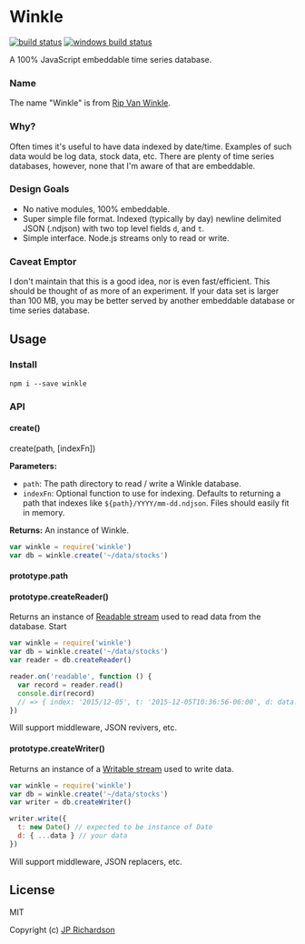 Winkle
======

[![build status](https://api.travis-ci.org/jprichardson/winkle.svg)](http://travis-ci.org/jprichardson/winkle)
[![windows build status](https://ci.appveyor.com/api/projects/status/github/jprichardson/winkle?branch=master&svg=true)](https://ci.appveyor.com/project/jprichardson/winkle/branch/master)

A 100% JavaScript embeddable time series database.


### Name

The name "Winkle" is from [Rip Van Winkle](https://en.wikipedia.org/wiki/Rip_Van_Winkle).


### Why?

Often times it's useful to have data indexed by date/time. Examples of such data would be
log data, stock data, etc. There are plenty of time series databases, however, none that
I'm aware of that are embeddable.


### Design Goals

- No native modules, 100% embeddable.
- Super simple file format. Indexed (typically by day) newline delimited JSON (.ndjson) with two top level fields
`d`, and `t`.
- Simple interface. Node.js streams only to read or write.


### Caveat Emptor

I don't maintain that this is a good idea, nor is even fast/efficient. This should be thought of as
more of an experiment. If your data set is larger than 100 MB, you may be better served
by another embeddable database or time series database.


Usage
-----

### Install

    npm i --save winkle


### API

#### create()

create(path, [indexFn])

**Parameters:**
- `path`: The path directory to read / write a Winkle database.
- `indexFn`: Optional function to use for indexing. Defaults to returning a path that indexes
like `${path}/YYYY/mm-dd.ndjson`. Files should easily fit in memory.

**Returns:** An instance of Winkle.

```js
var winkle = require('winkle')
var db = winkle.create('~/data/stocks')
```

#### prototype.path

#### prototype.createReader()

Returns an instance of [Readable stream](https://nodejs.org/api/stream.html#stream_class_stream_readable) used to read data
from the database. Start

```js
var winkle = require('winkle')
var db = winkle.create('~/data/stocks')
var reader = db.createReader()

reader.on('readable', function () {
  var record = reader.read()
  console.dir(record)
  // => { index: '2015/12-05', t: '2015-12-05T10:36:56-06:00', d: data... }
})
```

Will support middleware, JSON revivers, etc.

#### prototype.createWriter()

Returns an instance of a [Writable stream](https://nodejs.org/api/stream.html#stream_class_stream_writable) used to write data.

```js
var winkle = require('winkle')
var db = winkle.create('~/data/stocks')
var writer = db.createWriter()

writer.write({
  t: new Date() // expected to be instance of Date
  d: { ...data } // your data
})
```

Will support middleware, JSON replacers, etc.


License
-------

MIT

Copyright (c) [JP Richardson](https://github.com/jprichardson)

